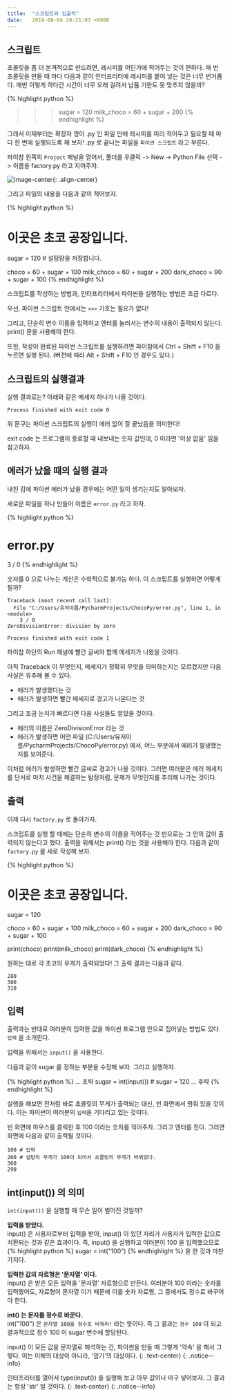 ```yaml
---
title:  "스크립트와 입출력"
date:   2019-08-04 20:21:03 +0900
---
```


## 스크립트
초콜릿을 좀 더 본격적으로 만드려면, 레시피를 어딘가에 적어두는 것이 편하다.
매 번 초콜릿을 만들 때 마다 다음과 같이 인터프리터에 레시피를 붙여 넣는 것은
너무 번거롭다. 매번 이렇게 하다간 시간이 너무 오래 걸려서 납품 기한도 못 맞추지 않을까?

{% highlight python %}
>>> sugar = 120
>>> milk_choco = 60 + sugar + 200
{% endhighlight %}

그래서 이제부터는 확장자 명이 .py 인 파일 안에 레시피를 미리 적어두고
필요할 때 마다 한 번에 실행되도록 해 보자!
.py 로 끝나는 파일을 `파이썬 스크립트` 라고 부른다.

파이참 왼쪽의 `Project` 패널을 열어서, 폴더를 우클릭 -> New -> Python File 선택 -> 이름을 factory.py
라고 지어주자.

![image-center](https://i.pinimg.com/originals/25/26/b5/2526b5d178c8954b01d0ec751add5653.gif){: .align-center}

그리고 파일의 내용을 다음과 같이 적어보자.

{% highlight python %}
# 이곳은 초코 공장입니다.

sugar = 120 # 설탕량을 저장합니다.

choco = 60 + sugar + 100
milk_choco = 60 + sugar + 200
dark_choco = 90 + sugar + 100
{% endhighlight %}

스크립트를 작성하는 방법과, 인터프리터에서 파이썬을 실행하는 방법은 조금 다르다.

우선, 파이썬 스크립트 안에서는 `>>>` 기호는 필요가 없다!

그리고, 단순히 변수 이름을 입력하고 엔터를 눌러서는 변수의 내용이 출력되지 않는다. print() 문을
사용해야 한다. 

또한, 작성이 완료된 파이썬 스크립트를 실행하려면
파이참에서 Ctrl + Shift + F10 을 누르면 실행 된다. (버전에 따라 Alt + Shift + F10 인 경우도 있다.)


## 스크립트의 실행결과
실행 결과로는? 아래와 같은 메세지 하나가 나올 것이다.
```
Process finished with exit code 0
```
위 문구는 파이썬 스크립트의 실행이 에러 없이 잘 끝났음을 의미한다!

exit code 는 프로그램이 종료할 때 내보내는 숫자 값인데, 0 이라면 '이상 없음' 임을 참고하자.


## 에러가 났을 때의 실행 결과

내친 김에 파이썬 에러가 났을 경우에는 어떤 일이 생기는지도 알아보자.

새로운 파일을 하나 만들어 이름은 `error.py` 라고 하자.

{% highlight python %}
# error.py
3 / 0
{% endhighlight %}

숫자를 0 으로 나누는 계산은 수학적으로 불가능 하다. 
이 스크립트를 실행하면 어떻게 될까?

```
Traceback (most recent call last):
  File "C:/Users/유저이름/PycharmProjects/ChocoPy/error.py", line 1, in <module>
    3 / 0
ZeroDivisionError: division by zero

Process finished with exit code 1
```
파이참 하단의 Run 패널에 빨간 글씨와 함께 메세지가 나왔을 것이다.

아직 Traceback 이 무엇인지, 메세지가 정확히 무엇을 의미하는지는 모르겠지만
다음 사실은 유추해 볼 수 있다.

* 에러가 발생했다는 것
* 에러가 발생하면 빨간 메세지로 경고가 나온다는 것

그리고 조금 눈치가 빠르다면 다음 사실들도 알았을 것이다.

* 에러의 이름은 ZeroDivisionError 라는 것
* 에러가 발생하면 어떤 파일 (C:/Users/유저이름/PycharmProjects/ChocoPy/error.py)
에서, 어느 부분에서 에러가 발생했는지를 보여준다. 

이처럼 에러가 발생하면 빨간 글씨로 경고가 나올 것이다. 그러면 여러분은 에러 메세지를 단서로
마치 사건을 해결하는 탐정처럼, 문제가 무엇인지를 추리해 나가는 것이다.

## 출력

이제 다시 `factory.py` 로 돌아가자.

스크립트를 실행 할 때에는 단순히 변수의 이름을 적어주는 것 만으로는
그 안의 값이 출력되지 않는다고 했다. 출력을 위해서는 print() 라는 것을 사용해야 한다.
다음과 같이 `factory.py` 를 새로 작성해 보자.

{% highlight python %}
# 이곳은 초코 공장입니다.

sugar = 120

choco = 60 + sugar + 100
milk_choco = 60 + sugar + 200
dark_choco = 90 + sugar + 100

print(choco)
print(milk_choco)
print(dark_choco)
{% endhighlight %}

원하는 대로 각 초코의 무게가 출력되었다! 그 출력 결과는 다음과 같다.
```
280
380
310
```

## 입력
출력과는 반대로 여러분이 입력한 값을 파이썬 프로그램 안으로
집어넣는 방법도 있다. `입력` 을 소개한다.

입력을 위해서는 `input()` 을 사용한다.

다음과 같이 sugar 를 정하는 부분을 수정해 보자. 그리고 실행하자.

{% highlight python %}
... 초략
sugar = int(input()) # sugar = 120
... 후략
{% endhighlight %}

실행을 해보면 전처럼 바로 초콜릿의 무게가 출력되는 대신, 빈 화면에서 멈춰 있을 것이다.
이는 파이썬이 여러분의 `입력`을 기다리고 있는 것이다.

빈 화면에 마우스를 클릭한 후 100 이라는 숫자를 적어주자. 그리고 엔터를 친다.
그러면 화면에 다음과 같이 출력될 것이다.

```
100 # 입력
260 # 설탕의 무게가 100이 되어서 초콜릿의 무게가 바뀌었다.
360
290
```

## int(input()) 의 의미
`int(input())` 을 실행할 때 무슨 일이 벌어진 것일까?

**입력을 받았다.** <br>
input() 은 사용자로부터 입력을 받아, input() 이 있던 자리가
사용자가 입력한 값으로 치환되는 것과 같은 효과이다.
즉, input() 을 실행하고 여러분이 100 을 입력했으므로
{% highlight python %}
sugar = int("100")
{% endhighlight %}
을 한 것과 마찬가지다.

**입력한 값의 자료형은 '문자열' 이다.** <br>
input() 은 받은 모든 입력을 '문자열' 자료형으로 만든다.
여러분이 100 이라는 숫자를 입력했어도, 자료형이 문자열 이기 때문에
이를 숫자 자료형, 그 중에서도 정수로 바꾸어야 한다.

**int() 는 문자를 정수로 바꾼다.** <br>
int("100") 은 `문자열 100을 정수로 바꿔라!` 라는 뜻이다.
즉 그 결과는 `정수 100` 이 되고 결과적으로 정수 100 이 sugar 변수에 할당된다.

input() 이 모든 값을 문자열로 해석하는 건, 파이썬을 만들 때 그렇게 '약속' 을 
해서 그렇다. 이는 이해의 대상이 아니라, '암기'의 대상이다.
{: .text-center}
{: .notice--info}

인터프리터를 열어서 type(input()) 을 실행해 보고 아무 값이나 마구 넣어보자.
그 결과는 항상 'str' 일 것이다.
{: .text-center}
{: .notice--info}


